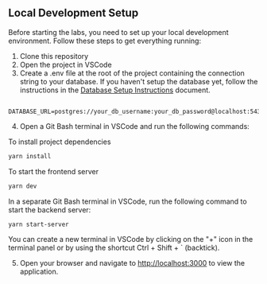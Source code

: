 ## Local Development Setup

Before starting the labs, you need to set up your local development environment. Follow these steps to get everything running:

1. Clone this repository
2. Open the project in VSCode​
3. Create a .env file at the root of the project containing the connection string to your database​. If you haven't setup the database yet, follow the instructions in the [Database Setup Instructions](../../docs/db-setup.md) document.

```
   DATABASE_URL=postgres://your_db_username:your_db_password@localhost:5432/your_db​
```

4. Open a Git Bash terminal in VSCode and run the following commands:​

To install project dependencies​

```bash
yarn install
```

To start the frontend server​

```bash
yarn dev
```

In a separate Git Bash terminal in VSCode, run the following command to start the backend server:

```bash
yarn start-server
```

You can create a new terminal in VSCode by clicking on the "+" icon in the terminal panel or by using the shortcut Ctrl + Shift + \` (backtick).

5. Open your browser and navigate to [http://localhost:3000](http://localhost:3000) to view the application.
